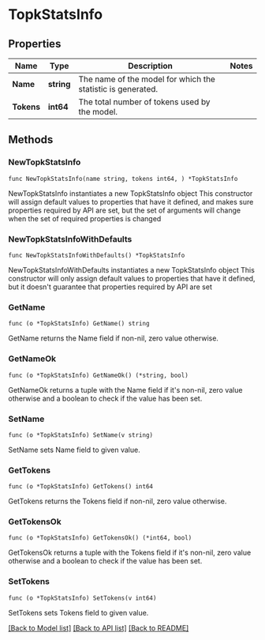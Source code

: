 # TopkStatsInfo

## Properties

Name | Type | Description | Notes
------------ | ------------- | ------------- | -------------
**Name** | **string** | The name of the model for which the statistic is generated. | 
**Tokens** | **int64** | The total number of tokens used by the model. | 

## Methods

### NewTopkStatsInfo

`func NewTopkStatsInfo(name string, tokens int64, ) *TopkStatsInfo`

NewTopkStatsInfo instantiates a new TopkStatsInfo object
This constructor will assign default values to properties that have it defined,
and makes sure properties required by API are set, but the set of arguments
will change when the set of required properties is changed

### NewTopkStatsInfoWithDefaults

`func NewTopkStatsInfoWithDefaults() *TopkStatsInfo`

NewTopkStatsInfoWithDefaults instantiates a new TopkStatsInfo object
This constructor will only assign default values to properties that have it defined,
but it doesn't guarantee that properties required by API are set

### GetName

`func (o *TopkStatsInfo) GetName() string`

GetName returns the Name field if non-nil, zero value otherwise.

### GetNameOk

`func (o *TopkStatsInfo) GetNameOk() (*string, bool)`

GetNameOk returns a tuple with the Name field if it's non-nil, zero value otherwise
and a boolean to check if the value has been set.

### SetName

`func (o *TopkStatsInfo) SetName(v string)`

SetName sets Name field to given value.


### GetTokens

`func (o *TopkStatsInfo) GetTokens() int64`

GetTokens returns the Tokens field if non-nil, zero value otherwise.

### GetTokensOk

`func (o *TopkStatsInfo) GetTokensOk() (*int64, bool)`

GetTokensOk returns a tuple with the Tokens field if it's non-nil, zero value otherwise
and a boolean to check if the value has been set.

### SetTokens

`func (o *TopkStatsInfo) SetTokens(v int64)`

SetTokens sets Tokens field to given value.



[[Back to Model list]](../README.md#documentation-for-models) [[Back to API list]](../README.md#documentation-for-api-endpoints) [[Back to README]](../README.md)


